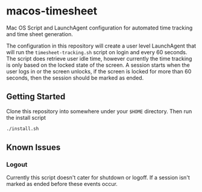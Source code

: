 # macos-timesheet

Mac OS Script and LaunchAgent configuration for automated time tracking and time sheet generation.

The configuration in this repository will create a user level LaunchAgent that will run the `timesheet-tracking.sh` script on login and every 60 seconds. The script does retrieve user idle time, however currently the time tracking is only based on the locked state of the screen. A session starts when the user logs in or the screen unlocks, if the screen is locked for more than 60 seconds, then the session should be marked as ended.

## Getting Started

Clone this repository into somewhere under your `$HOME` directory. Then run the install script

```sh
./install.sh
```

## Known Issues

### Logout

Currently this script doesn't cater for shutdown or logoff. If a session isn't marked as ended before these events occur.
